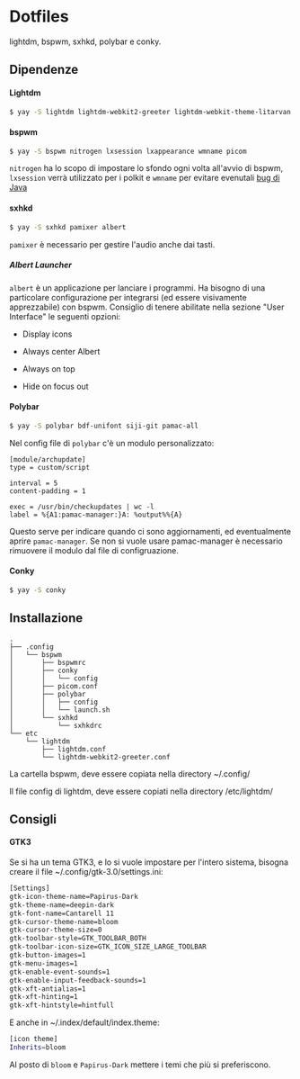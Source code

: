 # Dotfiles

lightdm, bspwm, sxhkd, polybar e conky.

## Dipendenze

#### Lightdm

```bash
$ yay -S lightdm lightdm-webkit2-greeter lightdm-webkit-theme-litarvan light-locker numlockx
```

#### bspwm

```bash
$ yay -S bspwm nitrogen lxsession lxappearance wmname picom
```

`nitrogen` ha lo scopo di impostare lo sfondo ogni volta all'avvio di bspwm, `lxsession` verrà utilizzato per i polkit e `wmname` per evitare evenutali [bug di Java](https://wiki.archlinux.org/index.php/Bspwm#Problems_with_Java_applications)

#### sxhkd

```bash
$ yay -S sxhkd pamixer albert
```

`pamixer` è necessario per gestire l'audio anche dai tasti.

##### Albert Launcher

`albert` è un applicazione per lanciare i programmi. Ha bisogno di una particolare configurazione per integrarsi (ed essere visivamente apprezzabile) con bspwm.
Consiglio di tenere abilitate nella sezione "User Interface" le seguenti opzioni:

- Display icons

- Always center Albert

- Always on top

- Hide on focus out

#### Polybar

```bash
$ yay -S polybar bdf-unifont siji-git pamac-all
```

Nel config file di `polybar` c'è un modulo personalizzato:

```vim
[module/archupdate]
type = custom/script

interval = 5
content-padding = 1

exec = /usr/bin/checkupdates | wc -l
label = %{A1:pamac-manager:}A: %output%%{A}
```

Questo serve per indicare quando ci sono aggiornamenti, ed eventualmente aprire `pamac-manager`. Se non si vuole usare pamac-manager è necessario rimuovere il modulo dal file di configruazione.

#### Conky

```bash
$ yay -S conky
```

## Installazione

```
.
├── .config
│   └── bspwm
│       ├── bspwmrc
│       ├── conky
│       │   └── config
│       ├── picom.conf
│       ├── polybar
│       │   ├── config
│       │   └── launch.sh
│       └── sxhkd
│           └── sxhkdrc
└── etc
    └── lightdm
        ├── lightdm.conf
        └── lightdm-webkit2-greeter.conf
```

La cartella bspwm, deve essere copiata nella directory \~/.config/

Il file config di lightdm, deve essere copiati nella directory /etc/lightdm/

## Consigli

#### GTK3

Se si ha un tema GTK3, e lo si vuole impostare per l'intero sistema, bisogna creare il file ~/.config/gtk-3.0/settings.ini:

```bash
[Settings]
gtk-icon-theme-name=Papirus-Dark
gtk-theme-name=deepin-dark
gtk-font-name=Cantarell 11
gtk-cursor-theme-name=bloom
gtk-cursor-theme-size=0
gtk-toolbar-style=GTK_TOOLBAR_BOTH
gtk-toolbar-icon-size=GTK_ICON_SIZE_LARGE_TOOLBAR
gtk-button-images=1
gtk-menu-images=1
gtk-enable-event-sounds=1
gtk-enable-input-feedback-sounds=1
gtk-xft-antialias=1
gtk-xft-hinting=1
gtk-xft-hintstyle=hintfull
```

E anche in ~/.index/default/index.theme:

```bash
[icon theme]
Inherits=bloom
```

Al posto di `bloom` e `Papirus-Dark` mettere i temi che più si preferiscono.
